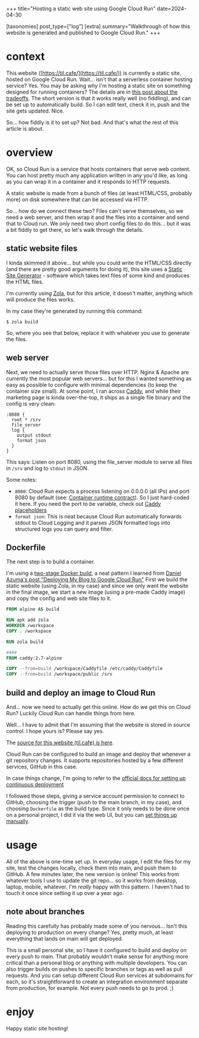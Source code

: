 +++
title="Hosting a static web site using Google Cloud Run"
date=2024-04-30

[taxonomies] 
post_type=["log"]
[extra] 
summary="Walkthrough of how this website is generated and published to Google Cloud Run." 
+++


# context

This website ([https://til.cafe/](https://til.cafe/)) is currently a static site, hosted on Google Cloud Run. Wait... isn't that a serverless container hosting service? Yes.  You may be asking *why* I'm hosting a static site on something designed for running containers? The details are in [this post about the tradeoffs](@/blog/2024/deciding-how-to-host-a-static-site-on-google-cloud.md). The short version is that it works really well (no fiddling), and can be set up to automatically build. So I can edit text, check it in, push and the site gets updated. Nice. 

So... how fiddly is it to set up? Not bad. And that's what the rest of this article is about. 

# overview

OK, so Cloud Run is a service that hosts containers that serve web content. You can host pretty much any application written in any you'd like, as long as you can wrap it in a container and it responds to HTTP requests. 

A static website is made from a bunch of files (at least HTML/CSS, probably more) on disk somewhere that can be accessed via HTTP. 

So... how do we connect these two? Files can't serve themselves, so we need a web server, and then wrap it and the files into a container and send that to Cloud run. We only need two short config files to do this... but it was a bit fiddly to get there, so let's walk through the details.

## static website files

I kinda skimmed it above... but while you could write the HTML/CSS directly (and there are pretty good arguments for doing it), this site uses a [Static Site Generator](https://en.wikipedia.org/wiki/Static_site_generator) - software which takes text files of some kind and produces the HTML files. 

I'm currently using [Zola](https://www.getzola.org/), but for this article, it doesn't matter, anything which will produce the files works. 

In my case they're generated by running this command:

```shell
$ zola build
```

So, where you see that below, replace it with whatever you use to generate the files. 

## web server

Next, we need to actually serve those files over HTTP. Nginx & Apache are currently the most popular web servers... but for this I wanted something as easy as possible to configure with minimal dependencies (to keep the container size small). At some point, I ran across [Caddy](https://caddyserver.com), and while their marketing page is kinda over-the-top, it ships as a single file binary and the config is very clean:

```caddyfile
:8080 {
  root * /srv
  file_server
  log {
    output stdout
    format json
  }  
}
```
This says: Listen on port 8080, using the file_server module to serve all files in `/srv` and log to `stdout` in JSON.

Some notes:
  * `8080`: Cloud Run expects a process listening on 0.0.0.0 (all IPs) and port 8080 by default (see: [Container runtime contract](https://cloud.google.com/run/docs/container-contract)). So I just hard-coded it here. If you need the port to be variable, check out [Caddy placeholders](https://caddyserver.com/docs/conventions#placeholders)
  * `format json`: This is neat because Cloud Run automatically forwards stdout to Cloud Logging and it parses JSON formatted logs into structured logs you can query and filter. 

## Dockerfile

The next step is to build a container. 

I'm using a [two-stage Docker build](https://docs.docker.com/build/building/multi-stage/), a neat pattern I learned from [Daniel Azuma's post "Deploying My Blog to Google Cloud Run"](https://daniel-azuma.com/blog/2019/07/01/deploying-my-blog-to-google-cloud-run) First we build the static website (using Zola, in my case) and since we only want the website in the final image, we start a new image (using a pre-made Caddy image) and copy the config and web site files to it.

```dockerfile
FROM alpine AS build

RUN apk add zola
WORKDIR /workspace
COPY . /workspace

RUN zola build

####
FROM caddy:2.7-alpine

COPY --from=build /workspace/Caddyfile /etc/caddy/Caddyfile
COPY --from=build /workspace/public /srv
```

## build and deploy an image to Cloud Run

And... now we need to actually get this online. How do we get this on Cloud Run? Luckily Cloud Run can handle things from here. 

Well... I have to admit that I'm assuming that the website is stored in source control. I hope yours is? Please say yes. 

The [source for this website (til.cafe) is here](https://github.com/briandorsey/til.cafe). 

Cloud Run can be configured to build an image and deploy that whenever a git repository changes. It supports repositories hosted by a few different services, GitHub in this case. 

In case things change, I'm going to refer to the [official docs for setting up continuous deployment](https://cloud.google.com/run/docs/continuous-deployment-with-cloud-build#setup-cd)

I followed those steps, giving a service account permission to connect to GitHub, choosing the trigger (push to the main branch, in my case), and choosing `Dockerfile` as the build type. Since it only needs to be done once on a personal project, I did it via the web UI, but you can [set things up manually](https://cloud.google.com/build/docs/deploying-builds/deploy-cloud-run).

# usage

All of the above is one-time set up. In everyday usage, I edit the files for my site, test the changes locally, check them into main, and push them to GitHub. A few minutes later, the new version is online! This works from whatever tools I use to update the git repo... so it works from desktop, laptop, mobile, whatever. I'm *really* happy with this pattern. I haven't had to touch it once since setting it up over a year ago. 

## note about branches

Reading this carefully has probably made some of you nervous... Isn't this deploying to production on every change? Yes, pretty much, at least everything that lands on main will get deployed. 

This is a small personal site, so I have it configured to build and deploy on every push to main. That probably wouldn't make sense for anything more critical than a personal blog or anything with multiple developers. You can also trigger builds on pushes to specific branches or tags as well as pull requests. And you can setup different Cloud Run services at subdomains for each, so it's straightforward to create an integration environment separate from production, for example. Not every push needs to go to prod. ;) 

# enjoy

Happy static site hosting! 

